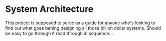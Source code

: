 # System Architecture

This project is supposed to serve as a guide for anyone who's looking to find out what goes behing designing all those billion dollar systems. Should be easy to go through if read through in sequence...